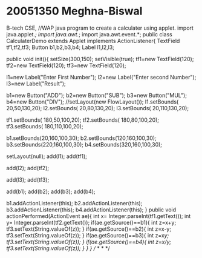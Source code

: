 # 20051350 Meghna-Biswal
B-tech CSE,
//WAP java program to create a calculater using applet. 
import java.applet.*;
import java.awt.*;
import java.awt.event.*;
public class CalculaterDemo extends Applet implements ActionListener{
TextField tf1,tf2,tf3;
Button b1,b2,b3,b4;
Label l1,l2,l3;

public void init(){
setSize(300,150);
setVisible(true);
tf1=new TextField(120);
tf2=new TextField(120);
tf3=new TextField(120);

l1=new Label("Enter First Number");
l2=new Label("Enter second Number");
l3=new Label("Result");

b1=new Button("ADD");
b2=new Button("SUB");
b3=new Button("MUL");
b4=new Button("DIV");
//setLayout(new FlowLayout());
l1.setBounds( 20,50,130,20);
l2.setBounds( 20,80,130,20);
l3.setBounds( 20,110,130,20);

tf1.setBounds( 180,50,100,20);
tf2.setBounds( 180,80,100,20);
tf3.setBounds( 180,110,100,20);

b1.setBounds(20,160,100,30);
b2.setBounds(120,160,100,30);
b3.setBounds(220,160,100,30);
b4.setBounds(320,160,100,30);

setLayout(null);
add(l1);
add(tf1);

add(l2);
add(tf2);

add(l3);
add(tf3);

add(b1);
add(b2);
add(b3);
add(b4);

b1.addActionListener(this);
b2.addActionListener(this);
b3.addActionListener(this);
b4.addActionListener(this);
}
public void actionPerformed(ActionEvent ae){
int x= Integer.parseInt(tf1.getText());
int y= Integer.parseInt(tf2.getText());
if(ae.getSource()==b1){
int z=x+y;
tf3.setText(String.valueOf(z));
}
if(ae.getSource()==b2){
int z=x-y;
tf3.setText(String.valueOf(z));
}
if(ae.getSource()==b3){
int z=x*y;
tf3.setText(String.valueOf(z));
}
if(ae.getSource()==b4){
int z=x/y;
tf3.setText(String.valueOf(z));
}
}
}
/*
 *<applet code=CalculaterDemo.class width=600 height=600>
 *</applet>
 */
